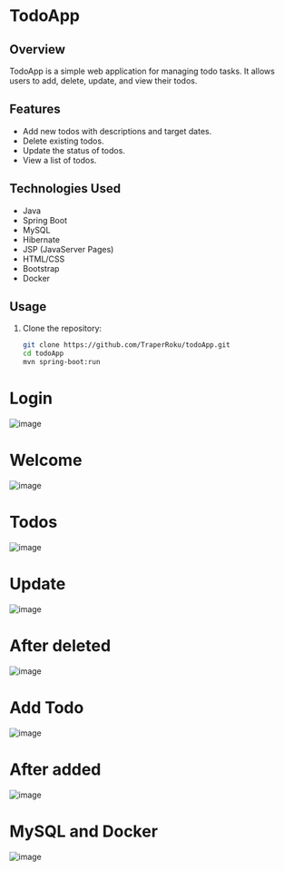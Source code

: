 # TodoApp

## Overview
TodoApp is a simple web application for managing todo tasks. It allows users to add, delete, update, and view their todos.

## Features
- Add new todos with descriptions and target dates.
- Delete existing todos.
- Update the status of todos.
- View a list of todos.

## Technologies Used
- Java
- Spring Boot
- MySQL
- Hibernate
- JSP (JavaServer Pages)
- HTML/CSS
- Bootstrap
- Docker

## Usage
1. Clone the repository:
   ```bash
   git clone https://github.com/TraperRoku/todoApp.git
   cd todoApp
   mvn spring-boot:run

# Login
![image](https://github.com/TraperRoku/todoApp/assets/119821555/d71c378c-8b2b-4057-a503-321d58a318bd)
# Welcome 
![image](https://github.com/TraperRoku/todoApp/assets/119821555/efae0900-4660-400b-ab33-7f056eccb57d)
# Todos
![image](https://github.com/TraperRoku/todoApp/assets/119821555/a598a6e8-d23d-40d0-bf51-7cca49d32ac9)
# Update 
![image](https://github.com/TraperRoku/todoApp/assets/119821555/ae9a540b-8bbe-482b-85bc-012f6045fbf1)
# After deleted
![image](https://github.com/TraperRoku/todoApp/assets/119821555/ae28e245-4933-4f8a-b890-831500abd4d2)
# Add Todo
![image](https://github.com/TraperRoku/todoApp/assets/119821555/5e601706-2d46-4694-9a80-5b669d8dba31)
# After added
![image](https://github.com/TraperRoku/todoApp/assets/119821555/2c51553c-10f7-4872-8b5e-3a357fba2f23)
# MySQL and Docker
![image](https://github.com/TraperRoku/todoApp/assets/119821555/bbbca8ff-8115-4aaf-9afb-896085fb34bd)







   
   
